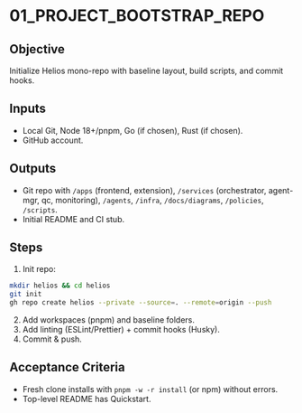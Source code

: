# 01_PROJECT_BOOTSTRAP_REPO

## Objective
Initialize Helios mono-repo with baseline layout, build scripts, and commit hooks.

## Inputs
- Local Git, Node 18+/pnpm, Go (if chosen), Rust (if chosen).
- GitHub account.

## Outputs
- Git repo with `/apps` (frontend, extension), `/services` (orchestrator, agent-mgr, qc, monitoring), `/agents`, `/infra`, `/docs/diagrams`, `/policies`, `/scripts`.
- Initial README and CI stub.

## Steps
1. Init repo:
```bash
mkdir helios && cd helios
git init
gh repo create helios --private --source=. --remote=origin --push
```
2. Add workspaces (pnpm) and baseline folders.
3. Add linting (ESLint/Prettier) + commit hooks (Husky).
4. Commit & push.

## Acceptance Criteria
- Fresh clone installs with `pnpm -w -r install` (or npm) without errors.
- Top-level README has Quickstart.
